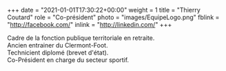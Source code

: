 +++
date = "2021-01-01T17:30:22+00:00"
weight = 1
title = "Thierry Coutard"
role = "Co-président"
photo = "images/EquipeLogo.png"
fblink = "http://facebook.com/"
inlink = "http://linkedin.com/"
+++

Cadre de la fonction publique territoriale en retraite.  
Ancien entrainer du Clermont-Foot.  
Technicient diplomé (brevet d'état).  
Co-Président en charge du secteur sportif.
